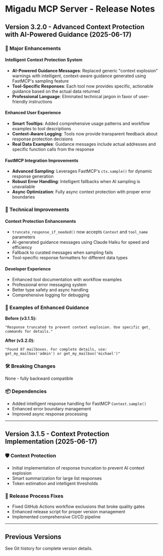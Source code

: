 # Migadu MCP Server - Release Notes

## Version 3.2.0 - Advanced Context Protection with AI-Powered Guidance (2025-06-17)

### 🚀 Major Enhancements

#### **Intelligent Context Protection System**
- **AI-Powered Guidance Messages**: Replaced generic "context explosion" warnings with intelligent, context-aware guidance generated using FastMCP's sampling feature
- **Tool-Specific Responses**: Each tool now provides specific, actionable guidance based on the actual data returned
- **Professional Language**: Eliminated technical jargon in favor of user-friendly instructions

#### **Enhanced User Experience**
- **Smart Tooltips**: Added comprehensive usage patterns and workflow examples to tool descriptions
- **Context-Aware Logging**: Tools now provide transparent feedback about response protection decisions
- **Real Data Examples**: Guidance messages include actual addresses and specific function calls from the response

#### **FastMCP Integration Improvements**
- **Advanced Sampling**: Leverages FastMCP's `ctx.sample()` for dynamic response generation
- **Robust Error Handling**: Intelligent fallbacks when AI sampling is unavailable
- **Async Optimization**: Fully async context protection with proper error boundaries

### 🔧 Technical Improvements

#### **Context Protection Enhancements**
- `truncate_response_if_needed()` now accepts `Context` and `tool_name` parameters
- AI-generated guidance messages using Claude Haiku for speed and efficiency
- Fallback to curated messages when sampling fails
- Tool-specific response formatters for different data types

#### **Developer Experience**
- Enhanced tool documentation with workflow examples
- Professional error messaging system
- Better type safety and async handling
- Comprehensive logging for debugging

### 📝 Examples of Enhanced Guidance

**Before (v3.1.5):**
```
"Response truncated to prevent context explosion. Use specific get_ commands for details."
```

**After (v3.2.0):**
```
"Found 87 mailboxes. For complete details, use: get_my_mailbox('admin') or get_my_mailbox('michael')"
```

### 🛠️ Breaking Changes
None - fully backward compatible

### 📦 Dependencies
- Added intelligent response handling for FastMCP `Context.sample()`
- Enhanced error boundary management
- Improved async response processing

---

## Version 3.1.5 - Context Protection Implementation (2025-06-17)

### 🛡️ Context Protection
- Initial implementation of response truncation to prevent AI context explosion
- Smart summarization for large list responses
- Token estimation and intelligent thresholds

### 🚀 Release Process Fixes  
- Fixed GitHub Actions workflow exclusions that broke quality gates
- Enhanced release script for proper version management
- Implemented comprehensive CI/CD pipeline

---

## Previous Versions

See Git history for complete version details.